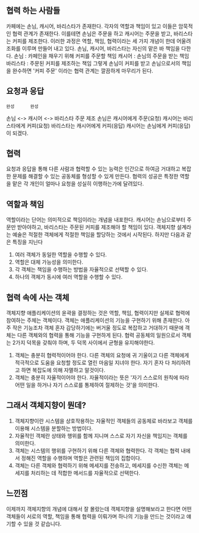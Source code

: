 ## 협력 하는 사람들
카페에는 손님, 캐시어, 바리스타가 존재한다. 각자의 역할과 책임이 있고 이들은 암묵적인 협력 관계가 존재한다.
이를테면 손님은 주문을 하고 캐시어는 주문을 받고, 바리스타는 커피를 제조한다. 이러한 과정은 역할, 책임, 협력이라는 세 가지 개념이 한데 어울려 조화를 이루며 만들어 내고 있다.
손님, 캐시어, 바리스타는 자신의 맡은 바 책임을 다한다.
손님 : 카페인을 채우기 위해 커피를 주문할 책임
캐시어 : 손님의 주문을 받는 책임
바리스타 : 주문된 커피를 제조하는 책임
그렇게 손님이 커피를 받고 손님으로서의 책임을 완수하면 '커피 주문' 이라는 협력 관계는 깔끔하게 마무리가 된다.

## 요청과 응답

    완성      완성
손님 <-> 캐시어 <-> 바리스타
    주문      제조 
손님은 캐시어에게 주문(요청)
캐시어는 바리스타에게 커피(요청)
바리스타는 캐시어에게 커피(응답)
캐시어는 손님에게 커피(응답)
이 되겠다.

## 협력 
요청과 응답을 통해 다른 사람과 협력할 수 있는 능력은 인간으로 하여금 거대하고 복잡한 문제를 해결할 수 있는 공동체를 형성할 수 있게 만든다.
협력의 성공은 특정한 역할을 맡은 각 개인이 얼마나 요청을 성실히 이행하는가에 달려있다.

## 역할과 책임
역할이라는 단어는 의미적으로 책임이라는 개념을 내포한다. 캐시어는 손님으로부터 주문만 받아야하고, 바리스타는 주문된 커피를 제조해야 할 책임이 있다.
객체지향 설계라는 예술은 적절한 객체에게 적절한 책임을 할당하는 것에서 시작된다. 하지만 다음과 같은 특징을 지닌다
1. 여러 객체가 동일한 역할을 수행할 수 있다.
2. 역할은 대체 가능성을 의미한다.
3. 각 객체는 책임을 수행하는 방법을 자율적으로 선택할 수 있다.
4. 하나의 객체가 동시에 여러 역할을 수행할 수 있다.

## 협력 속에 사는 객체
객체지향 애플리케이션의 윤곽을 결정하는 것은 역할, 책임, 협력이지만 실제로 협력에 참여하는 주체는 객체이다.
객체는 애플리케이션의 기능을 구현하기 위해 존재한다. 아주 작은 기능조차 객체 혼자 감당하기에는 버거울 정도로 복잡하고 거대하기 때문에 객체는 다른 객체와의 협력을 통해 기능을 구현하게 된다.
협력 공동체의 일원으로서 객체는 2가지 덕목을 갖춰야 하며, 두 덕목 사이에서 균형을 유지해야한다.
1. 객체는 충분히 협력적이어야 한다. 다른 객체의 요청에 귀 기울이고 다른 객체에게 적극적으로 도움을 요청할 정도로 열린 마음일 지녀야 한다. 자기 혼자 다 처리하려고 하면 복잡도에 의해 자멸하고 말것이다.
2. 객체는 충분히 자율적이어야 한다. 자율적이라는 뜻은 '자기 스스로의 원칙에 따라 어떤 일을 하거나 자기 스스로를 통제하여 절제하는 것'을 의미한다.

## 그래서 객체지향이 뭔데?
1. 객체지향이란 시스템을 상호작용하는 자율적인 객체들의 공동체로 바라보고 객체를 이용해 시스템을 분할하는 방법이다.
2. 자율적인 객체란 상태와 행위를 함께 지니며 스스로 자기 자신을 책임지는 객체를 의미한다.
3. 객체는 시스템의 행위를 구현하기 위해 다른 객체와 협력한다. 각 객체는 협력 내에서 정해진 역할을 수행하며 역할은 관련된 책임의 집합이다.
4. 객체는 다른 객체와 협력하기 위해 메세지를 전송하고, 메세지를 수신한 객체는 메세지를 처리하는 데 적합한 메서드를 자율적으로 선택한다.

## 느낀점
이제까지 객체지향의 개념에 대해서 잘 몰랐는데 객체지향을 설명해보라고 한다면
어떤 객체들이 서로의 역할, 책임을 통해 협력을 이뤄가며 하나의 기능을 만드는 것이라고 얘기할 수 있을 것 같습니다. 
